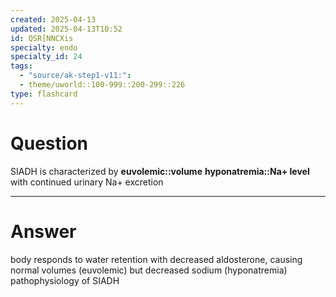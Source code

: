 ```yaml
---
created: 2025-04-13
updated: 2025-04-13T10:52
id: QSR[NNCXis
specialty: endo
specialty_id: 24
tags:
  - "source/ak-step1-v11:": 
  - theme/uworld::100-999::200-299::226
type: flashcard
---
```


# Question
SIADH is characterized by **euvolemic::volume** **hyponatremia::Na+ level** with continued urinary Na+ excretion

---

# Answer
body responds to water retention with decreased aldosterone, causing normal volumes (euvolemic) but decreased sodium (hyponatremia)  pathophysiology of SIADH